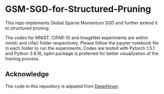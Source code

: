 # GSM-SGD-for-Structured-Pruning
This repo implements Global Sparse Momentum SGD and further extend it to structured pruning.

The codes for MNIST, CIFAR-10 and ImageNet experiments are within mnist/ and cifar/ folder respectively. Please follow the jupyter notebook file in each folder to run the experiments. Codes are tested with Pytorch 1.5.1 and Python 3.6.10, tqdm package is preferred for better visualization of the training process.

## Acknowledge
The code in this repository is adpated from [DeepHoyer](https://github.com/yanghr/DeepHoyer).
